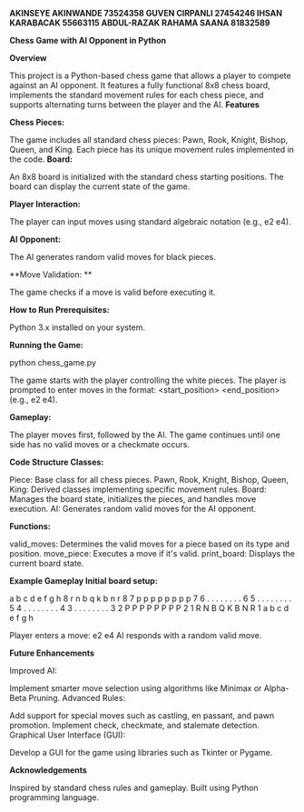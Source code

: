 **AKINSEYE AKINWANDE 73524358
GUVEN CIRPANLI 27454246
IHSAN KARABACAK 55663115
ABDUL-RAZAK RAHAMA SAANA 81832589**

**Chess Game with AI Opponent in Python**

**Overview**

This project is a Python-based chess game that allows a player to compete against an AI opponent. It features a fully functional 8x8 chess board, implements the standard movement rules for each chess piece, and supports alternating turns between the player and the AI.
**Features**

**Chess Pieces:**

The game includes all standard chess pieces: Pawn, Rook, Knight, Bishop, Queen, and King.
Each piece has its unique movement rules implemented in the code.
**Board:**

An 8x8 board is initialized with the standard chess starting positions.
The board can display the current state of the game.

**Player Interaction:**

The player can input moves using standard algebraic notation (e.g., e2 e4).

**AI Opponent:**

The AI generates random valid moves for black pieces.

**Move Validation:
**

The game checks if a move is valid before executing it.

**How to Run
Prerequisites:**


Python 3.x installed on your system.

**Running the Game:**

 python chess_game.py


The game starts with the player controlling the white pieces.
The player is prompted to enter moves in the format: <start_position> <end_position> (e.g., e2 e4).

**Gameplay:**


The player moves first, followed by the AI.
The game continues until one side has no valid moves or a checkmate occurs.

**Code Structure
Classes:**

Piece: Base class for all chess pieces.
Pawn, Rook, Knight, Bishop, Queen, King: Derived classes implementing specific movement rules.
Board: Manages the board state, initializes the pieces, and handles move execution.
AI: Generates random valid moves for the AI opponent.

**Functions:**

valid_moves: Determines the valid moves for a piece based on its type and position.
move_piece: Executes a move if it's valid.
print_board: Displays the current board state.

**Example Gameplay
Initial board setup:**

   a  b  c  d  e  f  g  h
8  r  n  b  q  k  b  n  r  8
7  p  p  p  p  p  p  p  p  7
6  .  .  .  .  .  .  .  .  6
5  .  .  .  .  .  .  .  .  5
4  .  .  .  .  .  .  .  .  4
3  .  .  .  .  .  .  .  .  3
2  P  P  P  P  P  P  P  P  2
1  R  N  B  Q  K  B  N  R  1
   a  b  c  d  e  f  g  h


Player enters a move: e2 e4
AI responds with a random valid move.

**Future Enhancements**

Improved AI:


Implement smarter move selection using algorithms like Minimax or Alpha-Beta Pruning.
Advanced Rules:


Add support for special moves such as castling, en passant, and pawn promotion.
Implement check, checkmate, and stalemate detection.
Graphical User Interface (GUI):


Develop a GUI for the game using libraries such as Tkinter or Pygame.

**Acknowledgements**

Inspired by standard chess rules and gameplay.
Built using Python programming language.
